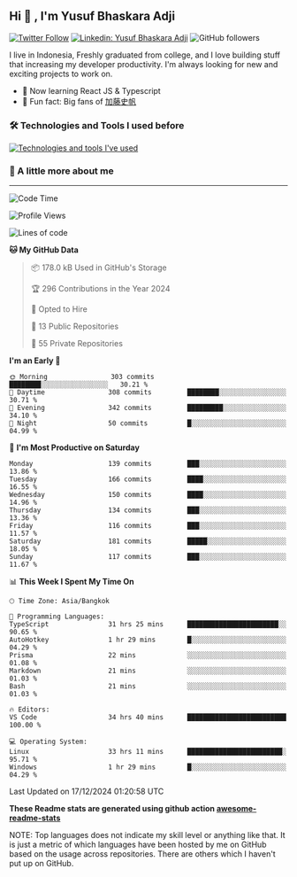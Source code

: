 ## Hi 👋 , I'm Yusuf Bhaskara Adji

[![Twitter Follow](https://img.shields.io/twitter/follow/frelein_asli?label=Follow)](https://twitter.com/intent/follow?screen_name=frelein_asli)
[![Linkedin: Yusuf Bhaskara Adji](https://img.shields.io/badge/-yusufadji-blue?style=flat-square&logo=Linkedin&logoColor=white&link=https://www.linkedin.com/in/yusuf-bhaskara-adji/)](https://www.linkedin.com/in/yusuf-bhaskara-adji/)
![GitHub followers](https://img.shields.io/github/followers/yusufadji?label=Follow&style=social)

I live in Indonesia, Freshly graduated from college, and I love building stuff that increasing my developer productivity. I'm always looking for new and exciting projects to work on.

- 🌱 Now learning React JS & Typescript
- 🐻 Fun fact: Big fans of [加藤史帆](https://www.instagram.com/katoshi.official/)

### 🛠️ Technologies and Tools I used before

[![Technologies and tools I've used](https://skillicons.dev/icons?i=html,css,js,ts,php,python,kotlin,tailwind,bootstrap,next,express,sequelize,mysql,prisma,firebase,vercel,vscode,androidstudio,bash,git,postman,figma,docker,linux&perline=12)](#)

### 🐣 A little more about me

---

<!--START_SECTION:waka-->
![Code Time](http://img.shields.io/badge/Code%20Time-1%2C178%20hrs%2047%20mins-blue)

![Profile Views](http://img.shields.io/badge/Profile%20Views-0-blue)

![Lines of code](https://img.shields.io/badge/From%20Hello%20World%20I%27ve%20Written-697.5%20thousand%20lines%20of%20code-blue)

**🐱 My GitHub Data** 

> 📦 178.0 kB Used in GitHub's Storage 
 > 
> 🏆 296 Contributions in the Year 2024
 > 
> 💼 Opted to Hire
 > 
> 📜 13 Public Repositories 
 > 
> 🔑 55 Private Repositories 
 > 
**I'm an Early 🐤** 

```text
🌞 Morning                303 commits         ████████░░░░░░░░░░░░░░░░░   30.21 % 
🌆 Daytime                308 commits         ████████░░░░░░░░░░░░░░░░░   30.71 % 
🌃 Evening                342 commits         █████████░░░░░░░░░░░░░░░░   34.10 % 
🌙 Night                  50 commits          █░░░░░░░░░░░░░░░░░░░░░░░░   04.99 % 
```
📅 **I'm Most Productive on Saturday** 

```text
Monday                   139 commits         ███░░░░░░░░░░░░░░░░░░░░░░   13.86 % 
Tuesday                  166 commits         ████░░░░░░░░░░░░░░░░░░░░░   16.55 % 
Wednesday                150 commits         ████░░░░░░░░░░░░░░░░░░░░░   14.96 % 
Thursday                 134 commits         ███░░░░░░░░░░░░░░░░░░░░░░   13.36 % 
Friday                   116 commits         ███░░░░░░░░░░░░░░░░░░░░░░   11.57 % 
Saturday                 181 commits         █████░░░░░░░░░░░░░░░░░░░░   18.05 % 
Sunday                   117 commits         ███░░░░░░░░░░░░░░░░░░░░░░   11.67 % 
```


📊 **This Week I Spent My Time On** 

```text
🕑︎ Time Zone: Asia/Bangkok

💬 Programming Languages: 
TypeScript               31 hrs 25 mins      ███████████████████████░░   90.65 % 
AutoHotkey               1 hr 29 mins        █░░░░░░░░░░░░░░░░░░░░░░░░   04.29 % 
Prisma                   22 mins             ░░░░░░░░░░░░░░░░░░░░░░░░░   01.08 % 
Markdown                 21 mins             ░░░░░░░░░░░░░░░░░░░░░░░░░   01.03 % 
Bash                     21 mins             ░░░░░░░░░░░░░░░░░░░░░░░░░   01.03 % 

🔥 Editors: 
VS Code                  34 hrs 40 mins      █████████████████████████   100.00 % 

💻 Operating System: 
Linux                    33 hrs 11 mins      ████████████████████████░   95.71 % 
Windows                  1 hr 29 mins        █░░░░░░░░░░░░░░░░░░░░░░░░   04.29 % 
```


 Last Updated on 17/12/2024 01:20:58 UTC
<!--END_SECTION:waka-->

**These Readme stats are generated using github action [awesome-readme-stats](https://github.com/anmol098/waka-readme-stats)**

NOTE: Top languages does not indicate my skill level or anything like that. It is just a metric of which languages have been hosted by me on GitHub based on the usage across repositories. There are others which I haven't put up on GitHub.
